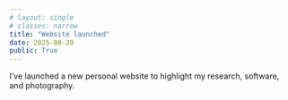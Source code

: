```yaml
---
# layout: single
# classes: narrow 
title: "Website launched"
date: 2025-08-29
public: True
---
```


I’ve launched a new personal website to highlight my research, software, and photography.

